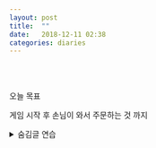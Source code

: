```yaml
---
layout: post
title:  ""
date:   2018-12-11 02:38
categories: diaries
---
```

<br>
<br>
      
  
  오늘 목표
  
  게임 시작 후 손님이 와서 주문하는 것 까지
 
  
  
  <details>
  <summary>숨김글 연습</summary>
  <p>숨은 글 쓰는곳 ^.^</p>
  </details>




